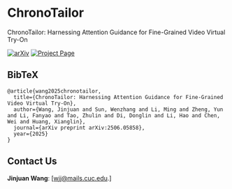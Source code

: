 # ChronoTailor
ChronoTailor: Harnessing Attention Guidance for Fine-Grained Video Virtual Try-On

[![arXiv](https://img.shields.io/badge/arXiv-2506.05858-b31b1b.svg)]([https://arxiv.org/abs/2506.05858])
[![Project Page](https://img.shields.io/badge/Project-Website-green)](https://alibaba-yuanjing-aigclab.github.io/ViViD)

## BibTeX
```text
@article{wang2025chronotailor,
  title={ChronoTailor: Harnessing Attention Guidance for Fine-Grained Video Virtual Try-On},
  author={Wang, Jinjuan and Sun, Wenzhang and Li, Ming and Zheng, Yun and Li, Fanyao and Tao, Zhulin and Di, Donglin and Li, Hao and Chen, Wei and Huang, Xianglin},
  journal={arXiv preprint arXiv:2506.05858},
  year={2025}
}
```
## Contact Us
**Jinjuan Wang**: [wjj@mails.cuc.edu.]

